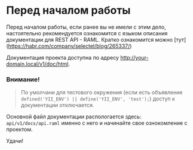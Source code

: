 Перед началом работы
===================

Перед началом работы, если ранее вы не имели с этим дело, настоятельно рекомендуется ознакомится с языком
описания документации для REST API - RAML. Кратко ознакомится можно 
[тут] (https://habr.com/company/selectel/blog/265337/)

Документация проекта доступна по адресу http://your-domain.local/v1/doc/html.

### Внимание!
> По умолчани для тестового окружения (если есть объявление `defined('YII_ENV') || define('YII_ENV', 'test');`)
доступ к документации отключается.

Основной файл документации распологается здесь: `api/v1/docs/api.raml` именно с него и начинайте свое ознокомление
с проектом.

Удачи!